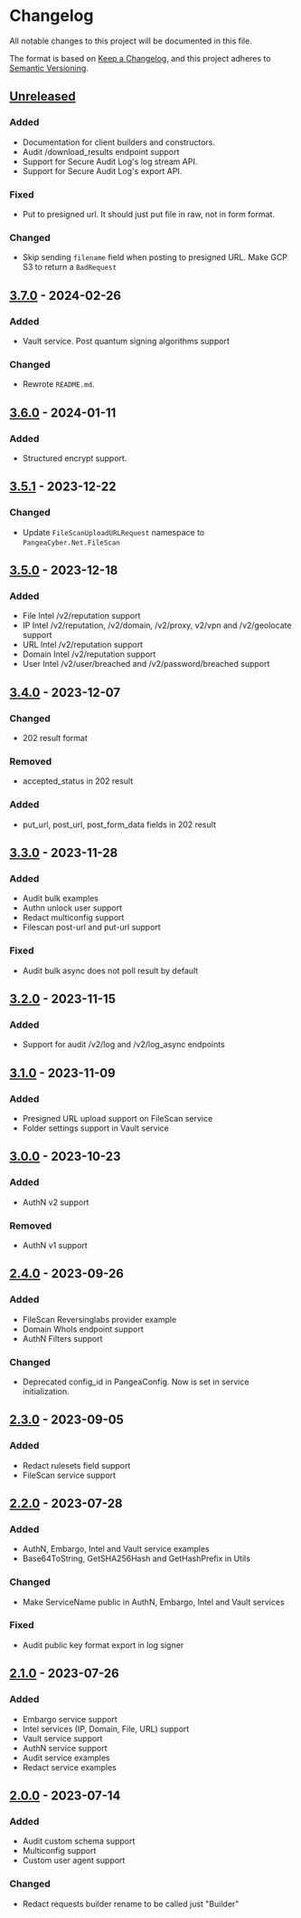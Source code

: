 # Changelog

All notable changes to this project will be documented in this file.

The format is based on [Keep a Changelog](https://keepachangelog.com/en/1.1.0/),
and this project adheres to [Semantic Versioning](https://semver.org/spec/v2.0.0.html).

## [Unreleased]

### Added

- Documentation for client builders and constructors.
- Audit /download_results endpoint support
- Support for Secure Audit Log's log stream API.
- Support for Secure Audit Log's export API.

### Fixed

- Put to presigned url. It should just put file in raw, not in form format.

### Changed

- Skip sending `filename` field when posting to presigned URL. Make GCP S3 to return a `BadRequest`


## [3.7.0] - 2024-02-26

### Added 

- Vault service. Post quantum signing algorithms support

### Changed

- Rewrote `README.md`.


## [3.6.0] - 2024-01-11

### Added

- Structured encrypt support.

## [3.5.1] - 2023-12-22

### Changed

- Update `FileScanUploadURLRequest` namespace to `PangeaCyber.Net.FileScan`


## [3.5.0] - 2023-12-18

### Added

- File Intel /v2/reputation support
- IP Intel /v2/reputation, /v2/domain, /v2/proxy, v2/vpn and /v2/geolocate support
- URL Intel /v2/reputation support
- Domain Intel /v2/reputation support
- User Intel /v2/user/breached and /v2/password/breached support


## [3.4.0] - 2023-12-07

### Changed

- 202 result format

### Removed

- accepted_status in 202 result

### Added

- put_url, post_url, post_form_data fields in 202 result


## [3.3.0] - 2023-11-28

### Added

- Audit bulk examples
- Authn unlock user support
- Redact multiconfig support
- Filescan post-url and put-url support

### Fixed

- Audit bulk async does not poll result by default


## [3.2.0] - 2023-11-15

### Added

- Support for audit /v2/log and /v2/log_async endpoints


## [3.1.0] - 2023-11-09

### Added

- Presigned URL upload support on FileScan service
- Folder settings support in Vault service

## [3.0.0] - 2023-10-23

### Added

- AuthN v2 support

### Removed

- AuthN v1 support


## [2.4.0] - 2023-09-26

### Added

- FileScan Reversinglabs provider example
- Domain WhoIs endpoint support
- AuthN Filters support

### Changed

- Deprecated config_id in PangeaConfig. Now is set in service initialization.


## [2.3.0] - 2023-09-05

### Added

- Redact rulesets field support
- FileScan service support


## [2.2.0] - 2023-07-28

### Added

- AuthN, Embargo, Intel and Vault service examples
- Base64ToString, GetSHA256Hash and GetHashPrefix in Utils

### Changed

- Make ServiceName public in AuthN, Embargo, Intel and Vault services

### Fixed

- Audit public key format export in log signer


## [2.1.0] - 2023-07-26

### Added

- Embargo service support
- Intel services (IP, Domain, File, URL) support
- Vault service support
- AuthN service support
- Audit service examples
- Redact service examples


## [2.0.0] - 2023-07-14

### Added

- Audit custom schema support
- Multiconfig support
- Custom user agent support

### Changed

- Redact requests builder rename to be called just "Builder"


[unreleased]: https://github.com/pangeacyber/pangea-dotnet/compare/v3.7.0...main
[3.7.0]: https://github.com/pangeacyber/pangea-dotnet/compare/v3.6.0...v3.7.0
[3.6.0]: https://github.com/pangeacyber/pangea-dotnet/compare/v3.5.1...v3.6.0
[3.5.1]: https://github.com/pangeacyber/pangea-dotnet/compare/v3.5.0...v3.5.1
[3.5.0]: https://github.com/pangeacyber/pangea-dotnet/compare/v3.4.0...v3.5.0
[3.4.0]: https://github.com/pangeacyber/pangea-dotnet/compare/v3.3.0...v3.4.0
[3.3.0]: https://github.com/pangeacyber/pangea-dotnet/compare/v3.2.0...v3.3.0
[3.2.0]: https://github.com/pangeacyber/pangea-dotnet/compare/v3.1.0...v3.2.0
[3.1.0]: https://github.com/pangeacyber/pangea-dotnet/compare/v3.0.0...v3.1.0
[3.0.0]: https://github.com/pangeacyber/pangea-dotnet/compare/v2.4.0...v3.0.0
[2.4.0]: https://github.com/pangeacyber/pangea-dotnet/compare/v2.3.0...v2.4.0
[2.3.0]: https://github.com/pangeacyber/pangea-dotnet/compare/v2.2.0...v2.3.0
[2.2.0]: https://github.com/pangeacyber/pangea-dotnet/compare/v2.1.0...v2.2.0
[2.1.0]: https://github.com/pangeacyber/pangea-dotnet/compare/v2.0.0...v2.1.0
[2.0.0]: https://github.com/pangeacyber/pangea-dotnet/releases/tag/v2.0.0
